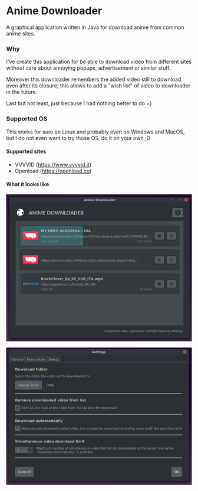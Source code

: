 # Anime Downloader

A graphical application written in Java for download anime from common
anime sites.

### Why

I've create this application for be able to download video from different sites 
without care about annoying popups, advertisement or similar stuff. 

Moreover this downloader remembers the added video still to download even 
after its closure; this allows to add a "wish list" of video to downloader 
in the future.

Last but not least, just because I had nothing better to do =) 

### Supported OS

This works for sure on Linux and probably even on Windows and MacOS, but I
do not even want to try those OS, do it on your own ;D

#### Supported sites

* VVVVID (https://www.vvvvid.it)
* Openload (https://openload.co)

#### What it looks like

![Main Window](img/anime-downloader-main-window.png)

![Settings](img/anime-downloader-settings.png)

